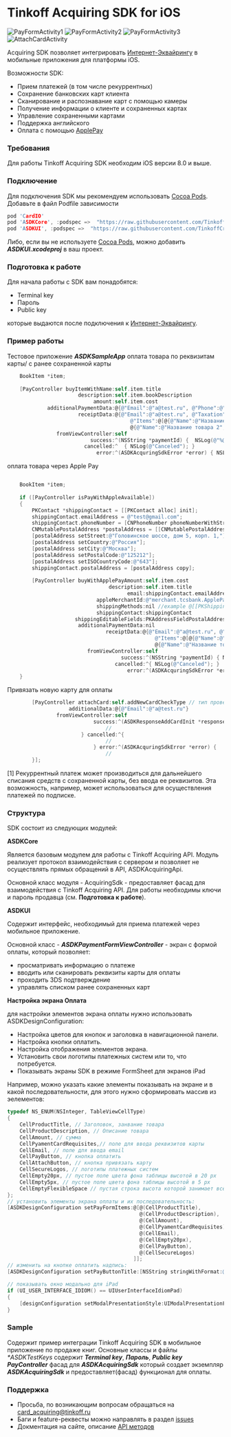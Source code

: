 # Tinkoff Acquiring SDK for iOS

![PayFormActivity1][img-pay]
![PayFormActivity2][img-pay2]
![PayFormActivity3][img-pay3]
![AttachCardActivity][img-attachCard]

Acquiring SDK позволяет интегрировать [Интернет-Эквайрингу][acquiring] в мобильные приложения для платформы iOS.

Возможности SDK:
* Прием платежей (в том числе рекуррентных)
* Сохранение банковских карт клиента
* Сканирование и распознавание карт с помощью камеры
* Получение информации о клиенте и сохраненных картах
* Управление сохраненными картами
* Поддержка английского
* Оплата с помощью [ApplePay][applepay]

### Требования
Для работы Tinkoff Acquiring SDK необходим iOS версии 8.0 и выше.

### Подключение
Для подключения SDK мы рекомендуем использовать [Cocoa Pods][cocoapods]. Добавьте в файл Podfile зависимости
```c
pod 'CardIO'
pod 'ASDKCore', :podspec =>  "https://raw.githubusercontent.com/TinkoffCreditSystems/tinkoff-asdk-ios/master/ASDKCore.podspec"
pod 'ASDKUI', :podspec =>  "https://raw.githubusercontent.com/TinkoffCreditSystems/tinkoff-asdk-ios/master/ASDKUI.podspec"
```

Либо, если вы не используете [Cocoa Pods][cocoapods], можно добавить _**ASDKUI.xcodeproj**_ в ваш проект.

### Подготовка к работе
Для начала работы с SDK вам понадобятся:
* Terminal key
* Пароль
* Public key

которые выдаются после подключения к [Интернет-Эквайрингу][acquiring].

### Пример работы
Тестовое приложение _**ASDKSampleApp**_
оплата товара по реквизитам карты/ с ранее сохраненной карты

```objective-c
	BookItem *item;
	
    [PayController buyItemWithName:self.item.title
                       description:self.item.bookDescription
                            amount:self.item.cost
			 additionalPaymentData:@{@"Email":@"a@test.ru", @"Phone":@"+71234567890"}
					   receiptData:@{@"Email":@"a@test.ru", @"Taxation":@"osn",
										@"Items":@[@{@"Name":@"Название товара 1",@"Price":@100,@"Quantity":@1, @"Amount":@100, @"Tax":@"vat10"},
										@{@"Name":@"Название товара 2",@"Price":@100,@"Quantity":@1,@"Amount":@100, @"Tax":@"vat118"}]}
                fromViewController:self
                           success:^(NSString *paymentId) {  NSLog(@"%@",paymentId);  }
                         cancelled:^  { NSLog(@"Canceled"); }
                             error:^(ASDKAcquringSdkError *error) { NSLog(@"%@",error); }];
```
оплата товара через Apple Pay

```objective-c

	BookItem *item;
	
	if ([PayController isPayWithAppleAvailable])
	{
		PKContact *shippingContact = [[PKContact alloc] init];
		shippingContact.emailAddress = @"test@gmail.com";
		shippingContact.phoneNumber = [CNPhoneNumber phoneNumberWithStringValue:@"+74956481000"];
		CNMutablePostalAddress *postalAddress = [[CNMutablePostalAddress alloc] init];
		[postalAddress setStreet:@"Головинское шоссе, дом 5, корп. 1,"];
		[postalAddress setCountry:@"Россия"];
		[postalAddress setCity:@"Москва"];
		[postalAddress setPostalCode:@"125212"];
		[postalAddress setISOCountryCode:@"643"];
		shippingContact.postalAddress = [postalAddress copy];
		
		[PayController buyWithApplePayAmount:self.item.cost
								 description:self.item.title
									   email:shippingContact.emailAddress
							 appleMerchantId:@"merchant.tcsbank.ApplePayTestMerchantId"
							 shippingMethods:nil //example @[[PKShippingMethod summaryItemWithLabel:@"Доставка" amount:[NSDecimalNumber decimalNumberWithString:@"300"]]]
							 shippingContact:shippingContact
					  shippingEditableFields:PKAddressFieldPostalAddress|PKAddressFieldName|PKAddressFieldEmail|PKAddressFieldPhone //PKAddressFieldNone
					   additionalPaymentData:nil
								receiptData:@{@"Email":@"a@test.ru", @"Taxation":@"osn",
												@"Items":@[@{@"Name":@"Название товара 1",@"Price":@100,@"Quantity":@1, @"Amount":@100, @"Tax":@"vat10"},
												@{@"Name":@"Название товара 2",@"Price":@100,@"Quantity":@1,@"Amount":@100, @"Tax":@"vat118"}]}
						  fromViewController:self
									 success:^(NSString *paymentId) { NSLog(@"%@", paymentId); }
								   cancelled:^{ NSLog(@"Canceled"); }
									   error:^(ASDKAcquringSdkError *error) {  NSLog(@"%@", error); }];
	}
```
Привязать новую карту для оплаты

```objective-c
		[PayController attachCard:self.addNewCardCheckType // тип проверки ASDKCardCheckType
					additionalData:@{@"Email":@"a@test.ru"}
				fromViewController:self
							success:^(ASDKResponseAddCardInit *response) {
								//
						} cancelled:^{
								//
							} error:^(ASDKAcquringSdkError *error) {
								//
		}];
```


[1] Рекуррентный платеж может производиться для дальнейшего списания средств с сохраненной карты, без ввода ее реквизитов. Эта возможность, например, может использоваться для осуществления платежей по подписке.


### Структура
SDK состоит из следующих модулей:

**ASDKCore**

Является базовым модулем для работы с Tinkoff Acquiring API. Модуль реализует протокол взаимодействия с сервером и позволяет не осуществлять прямых обращений в API, ASDKAcquiringApi.

Основной класс модуля - AcquiringSdk - предоставляет фасад для взаимодействия с Tinkoff Acquiring API. Для работы необходимы ключи и пароль продавца (см. **Подготовка к работе**).

**ASDKUI**

Содержит интерфейс, необходимый для приема платежей через мобильное приложение.

Основной класс - _**ASDKPaymentFormViewController**_ - экран с формой оплаты, который позволяет:

* просматривать информацию о платеже
* вводить или сканировать реквизиты карты для оплаты
* проходить 3DS подтверждение
* управлять списком ранее сохраненных карт

**Настройка экрана Оплата**

для настройки элементов экрана оплаты нужно использовать ASDKDesignConfiguration:

* Настройка цветов для кнопок и заголовка в навигационной панели.
* Настройка кнопки оплатить.
* Настройка отображения элементов экрана.
* Установить свои логотипы платежных систем или то, что потребуется.  
* Показывать экраны SDK в режиме FormSheet для экранов iPad

Например, можно указать какие элементы показывать на экране и в какой последовательности, для этого нужно сформировать массив из эелементов:
```objective-c
typedef NS_ENUM(NSInteger, TableViewCellType)
{
	CellProductTitle, // Заголовок, занвание товара
	CellProductDescription, // Описание товара
	CellAmount, // сумма
	CellPyamentCardRequisites,// поле для ввода реквизитов карты
	CellEmail, // поле для ввода email
	CellPayButton, // кнопка оплатить
	CellAttachButton, // кнопка привязать карту
	CellSecureLogos, // логотипы платежных систем
	CellEmpty20px, // пустое поле цвета фона таблицы высотой в 20 px
	CellEmpty5px, // пустое поле цвета фона таблицы высотой в 5 px
	CellEmptyFlexibleSpace // пустая строка высота которой занимает всё доступное пространство
};
// установить элементы экрана оплаты и их последовательность: 
[ASDKDesignConfiguration setPayFormItems:@[@(CellProductTitle),
										   @(CellProductDescription),
										   @(CellAmount),
										   @(CellPyamentCardRequisites),
										   @(CellEmail),
										   @(CellEmpty20px),
										   @(CellPayButton),
										   @(CellSecureLogos)
										 ]];
// изменить на кнопке оплатить надпись:
[ASDKDesignConfiguration setPayButtonTitle:[NSString stringWithFormat:@"Оплатить %.2f руб", [amount doubleValue]]];

// показывать окно модально для iPad
if (UI_USER_INTERFACE_IDIOM() == UIUserInterfaceIdiomPad)
{
	[designConfiguration setModalPresentationStyle:UIModalPresentationFormSheet];
}
```

### Sample
Содержит пример интеграции Tinkoff Acquiring SDK в мобильное приложение по продаже книг.
Основные классы и файлы
_**ASDKTestKeys*_ содержит _**Terminal key**_, _**Пароль**_, _**Public key**_
_**PayController**_ фасад для _**ASDKAcquiringSdk**_ который создает экземпляр _**ASDKAcquiringSdk**_ и предоставляет(фасад) функционал для оплаты.

### Поддержка
- Просьба, по возникающим вопросам обращаться на card_acquiring@tinkoff.ru
- Баги и feature-реквесты можно направлять в раздел [issues][issues]
- Докментация на сайте, описание [API методов][server-api]

[acquiring]: https://t.tinkoff.ru/
[applepay]: https://oplata.tinkoff.ru/landing/develop/applepay
[cocoapods]: https://cocoapods.org
[img-pay]: https://raw.githubusercontent.com/TinkoffCreditSystems/tinkoff-asdk-ios/master/payscreen.png
[img-pay2]: https://raw.githubusercontent.com/TinkoffCreditSystems/tinkoff-asdk-ios/master/payscreen2.png
[img-pay3]: https://raw.githubusercontent.com/TinkoffCreditSystems/tinkoff-asdk-ios/master/payscreen3.png
[img-attachCard]: https://raw.githubusercontent.com/TinkoffCreditSystems/tinkoff-asdk-ios/master/attachCardScreen.png
[server-api]: https://oplata.tinkoff.ru/landing/develop/documentation/termins_and_operations
[issues]: https://github.com/TinkoffCreditSystems/tinkoff-asdk-ios/issues
